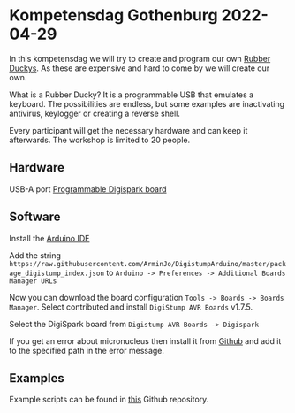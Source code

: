 # Kompetensdag Gothenburg 2022-04-29

In this kompetensdag we will try to create and program our own [Rubber Duckys](https://shop.hak5.org/products/usb-rubber-ducky-deluxe). As these are expensive and hard to come by we will create our own.

What is a Rubber Ducky? It is a programmable USB that emulates a keyboard. The possibilities are endless, but some examples are inactivating antivirus, keylogger or creating a reverse shell.

Every participant will get the necessary hardware and can keep it afterwards. The workshop is limited to 20 people.

## Hardware

USB-A port
[Programmable Digispark board](https://www.amazon.se/AZDelivery-Digispark-Kickstarter-kompatibel-inklusive/dp/B076KSCQGY/ref=sr_1_2?crid=379BNWSNKXBGQ&keywords=DigiSpark%2Bmicrocontroller&qid=1649231052&sprefix=digispark%2Bmicrocontroller%2Caps%2C244&sr=8-2&th=1)

## Software

Install the [Arduino IDE](https://www.arduino.cc/en/software)

Add the string `https://raw.githubusercontent.com/ArminJo/DigistumpArduino/master/package_digistump_index.json` to `Arduino -> Preferences -> Additional Boards Manager URLs`

Now you can download the board configuration `Tools -> Boards -> Boards Manager`. Select contributed and install `DigiStump AVR Boards` v1.7.5.

Select the DigiSpark board from `Digistump AVR Boards -> Digispark`

If you get an error about micronucleus then install it from [Github](https://github.com/micronucleus/micronucleus/releases) and add it to the specified path in the error message.

## Examples

Example scripts can be found in [this](https://github.com/CedArctic/DigiSpark-Scripts) Github repository.
